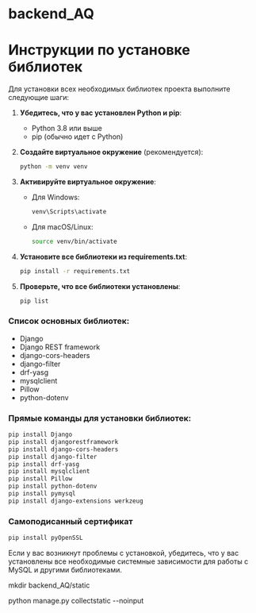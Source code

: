 # backend_AQ

# Инструкции по установке библиотек

Для установки всех необходимых библиотек проекта выполните следующие шаги:

1. **Убедитесь, что у вас установлен Python и pip**:
   - Python 3.8 или выше
   - pip (обычно идет с Python)

2. **Создайте виртуальное окружение** (рекомендуется):
   ```bash
   python -m venv venv
   ```

3. **Активируйте виртуальное окружение**:
   - Для Windows:
     ```bash
     venv\Scripts\activate
     ```
   - Для macOS/Linux:
     ```bash
     source venv/bin/activate
     ```

4. **Установите все библиотеки из requirements.txt**:
   ```bash
   pip install -r requirements.txt
   ```

5. **Проверьте, что все библиотеки установлены**:
   ```bash
   pip list
   ```

### Список основных библиотек:
- Django
- Django REST framework
- django-cors-headers
- django-filter
- drf-yasg
- mysqlclient
- Pillow
- python-dotenv

### Прямые команды для установки библиотек:
```bash
pip install Django
pip install djangorestframework
pip install django-cors-headers
pip install django-filter
pip install drf-yasg
pip install mysqlclient
pip install Pillow
pip install python-dotenv
pip install pymysql
pip install django-extensions werkzeug


```
### Самоподисанный сертификат 
```bash
pip install pyOpenSSL
```


Если у вас возникнут проблемы с установкой, убедитесь, что у вас установлены все необходимые системные зависимости для работы с MySQL и другими библиотеками.

mkdir backend_AQ/static

python manage.py collectstatic --noinput